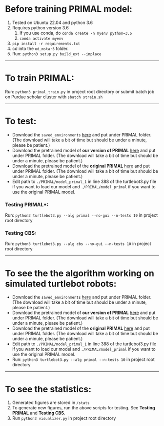# Before training PRIMAL model:
1. Tested on Ubuntu 22.04 and python 3.6
2. Requires python version 3.6
   1. If you use conda, do `conda create -n myenv python=3.6`
   2. `conda activate myenv`
3. `pip install -r requirements.txt`
4. cd into the `od_mstar3` folder.
5. Run: `python3 setup.py build_ext --inplace` 
<!-- 5. (may need --inplace as extra argument). -->
<!-- 5. Copy so object from build/lib.*/ at the root of the od_mstar3 folder.
1. Check by going back to the root of the git folder, running python3 and `import cpp_mstar` -->

---

# To train PRIMAL:
Run: `python3 primal_train.py` in project root directory or
submit batch job on Purdue scholar cluster with `sbatch strain.sh`

---

# To test:
- Download the `saved_environments` [here](https://drive.google.com/file/d/193mv6mhlcu9Bqxs6hSMTfSk_1GrPAiNO/view?usp=sharing) and put under PRIMAL folder. (The download will take a bit of time but should be under a minute, please be patient.)
- Download the pretrained model of **our version of PRIMAL** [here](https://drive.google.com/file/d/1s6Xo_0lmdivFUG0ImLChVTW4plURG-3u/view?usp=share_link) and put under PRIMAL folder. (The download will take a bit of time but should be under a minute, please be patient.)
- Download the pretrained model of the **original PRIMAL** [here](https://drive.google.com/file/d/1AtAeUwLF1Rn_X3b2FHkHi4fI5vveUHF6/view?usp=sharing) and put under PRIMAL folder. (The download will take a bit of time but should be under a minute, please be patient.)
- Edit path to `./PRIMAL/model_primal_1` in line 388 of the turtlebot3.py file if you want to load our model and `./PRIMAL/model_primal` if you want to use the original PRIMAL model.

### Testing PRIMAL*:
Run: `python3 turtlebot3.py --alg primal --no-gui --n-tests 10` in project root directory

### Testing CBS:
Run: `python3 turtlebot3.py --alg cbs --no-gui --n-tests 10` in project root directory

---

# To see the the algorithm working on simulated turtlebot robots: 
- Download the `saved_environments` [here](https://drive.google.com/file/d/193mv6mhlcu9Bqxs6hSMTfSk_1GrPAiNO/view?usp=sharing) and put under PRIMAL folder. (The download will take a bit of time but should be under a minute, please be patient.)
- Download the pretrained model of **our version of PRIMAL** [here](https://drive.google.com/file/d/1s6Xo_0lmdivFUG0ImLChVTW4plURG-3u/view?usp=share_link) and put under PRIMAL folder. (The download will take a bit of time but should be under a minute, please be patient.)
- Download the pretrained model of the **original PRIMAL** [here](https://drive.google.com/file/d/1AtAeUwLF1Rn_X3b2FHkHi4fI5vveUHF6/view?usp=sharing) and put under PRIMAL folder. (The download will take a bit of time but should be under a minute, please be patient.)
- Edit path to `./PRIMAL/model_primal_1` in line 388 of the turtlebot3.py file if you want to load our model and `./PRIMAL/model_primal` if you want to use the original PRIMAL model.
- Run: `python3 turtlebot3.py --alg primal --n-tests 10` in project root directory

---

# To see the statistics:
1. Generated figures are stored in `/stats`
2. To generate new figures, run the above scripts for testing. See **Testing PRIMAL** and **Testing CBS**.
3. Run `python3 visualizer.py` in project root directory